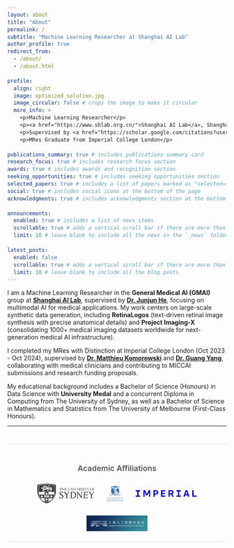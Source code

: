 ```yaml
---
layout: about
title: "About"
permalink: /
subtitle: "Machine Learning Researcher at Shanghai AI Lab"
author_profile: true
redirect_from:
  - /about/
  - /about.html

profile:
  align: right
  image: optimized_solution.jpg
  image_circular: false # crops the image to make it circular
  more_info: >
    <p>Machine Learning Researcher</p>
    <p><a href="https://www.shlab.org.cn/">Shanghai AI Lab</a>, Shanghai, China</p>
    <p>Supervised by <a href="https://scholar.google.com/citations?user=Z4LgebkAAAAJ&hl=zh-CN">Dr. Junjun He</a></p>
    <p>MRes Graduate from Imperial College London</p>

publications_summary: true # includes publications summary card
research_focus: true # includes research focus section
awards: true # includes awards and recognition section
seeking_opportunities: true # includes seeking opportunities section
selected_papers: true # includes a list of papers marked as "selected={true}"
social: true # includes social icons at the bottom of the page
acknowledgments: true # includes acknowledgments section at the bottom of the page

announcements:
  enabled: true # includes a list of news items
  scrollable: true # adds a vertical scroll bar if there are more than 3 news items
  limit: 10 # leave blank to include all the news in the `_news` folder

latest_posts:
  enabled: false
  scrollable: true # adds a vertical scroll bar if there are more than 3 new posts items
  limit: 10 # leave blank to include all the blog posts
---
```


I am a Machine Learning Researcher in the **General Medical AI (GMAI)** group at [**Shanghai AI Lab**](https://www.shlab.org.cn/), supervised by [**Dr. Junjun He**](https://scholar.google.com/citations?user=Z4LgebkAAAAJ&hl=zh-CN), focusing on multimodal AI for medical applications. My work centers on large-scale synthetic data generation, including **RetinaLogos** (text-driven retinal image synthesis with precise anatomical details) and **Project Imaging-X** (consolidating 1000+ medical imaging datasets worldwide for next-generation medical AI infrastructure).

I completed my MRes with Distinction at Imperial College London (Oct 2023 - Oct 2024), supervised by [**Dr. Matthieu Komorowski**](https://scholar.google.com/citations?user=xpAYtroAAAAJ&hl=en) and [**Dr. Guang Yang**](https://scholar.google.com/citations?user=ZfzEFpsAAAAJ&hl=en), collaborating with medical clinicians and contributing to MICCAI submissions and research funding proposals.

My educational background includes a Bachelor of Science (Honours) in Data Science with **University Medal** and a concurrent Diploma in Computing from The University of Sydney, as well as a Bachelor of Science in Mathematics and Statistics from The University of Melbourne (First-Class Honours).

---

<div class="education-affiliations" style="text-align: center; margin: 40px auto; padding: 20px 0; border-top: 1px solid #e0e0e0; border-bottom: 1px solid #e0e0e0; max-width: 800px;">
  <h3 style="font-size: 1.1rem; font-weight: 600; margin-bottom: 25px; color: #555;">Academic Affiliations</h3>
  <div style="display: flex; justify-content: center; align-items: center; gap: 25px; flex-wrap: wrap; max-width: 100%;">
    <a href="https://www.sydney.edu.au/" target="_blank" title="University of Sydney" style="transition: transform 0.2s;">
      <img src="/assets/img/usyd_logo.svg" alt="University of Sydney" style="max-height: 45px; max-width: 140px; object-fit: contain;">
    </a>
    <a href="https://www.unimelb.edu.au/" target="_blank" title="University of Melbourne" style="transition: transform 0.2s;">
      <img src="/assets/img/unimelb_logo.svg" alt="University of Melbourne" style="max-height: 45px; max-width: 140px; object-fit: contain;">
    </a>
    <a href="https://www.imperial.ac.uk/" target="_blank" title="Imperial College London" style="transition: transform 0.2s;">
      <img src="/assets/img/imperial_logo.png" alt="Imperial College London" style="max-height: 45px; max-width: 140px; object-fit: contain;">
    </a>
    <a href="https://www.shlab.org.cn/" target="_blank" title="Shanghai AI Lab" style="transition: transform 0.2s;">
      <img src="/assets/img/shanghai_ailab_logo.png" alt="Shanghai AI Lab" style="max-height: 45px; max-width: 140px; object-fit: contain;">
    </a>
  </div>
</div>
